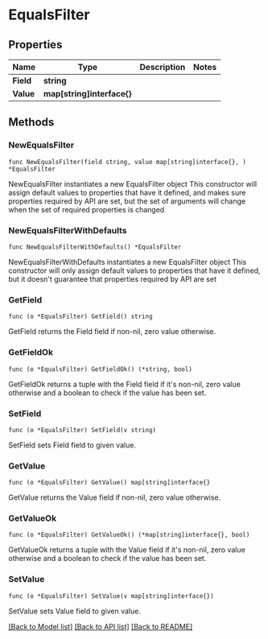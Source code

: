 # EqualsFilter

## Properties

Name | Type | Description | Notes
------------ | ------------- | ------------- | -------------
**Field** | **string** |  | 
**Value** | **map[string]interface{}** |  | 

## Methods

### NewEqualsFilter

`func NewEqualsFilter(field string, value map[string]interface{}, ) *EqualsFilter`

NewEqualsFilter instantiates a new EqualsFilter object
This constructor will assign default values to properties that have it defined,
and makes sure properties required by API are set, but the set of arguments
will change when the set of required properties is changed

### NewEqualsFilterWithDefaults

`func NewEqualsFilterWithDefaults() *EqualsFilter`

NewEqualsFilterWithDefaults instantiates a new EqualsFilter object
This constructor will only assign default values to properties that have it defined,
but it doesn't guarantee that properties required by API are set

### GetField

`func (o *EqualsFilter) GetField() string`

GetField returns the Field field if non-nil, zero value otherwise.

### GetFieldOk

`func (o *EqualsFilter) GetFieldOk() (*string, bool)`

GetFieldOk returns a tuple with the Field field if it's non-nil, zero value otherwise
and a boolean to check if the value has been set.

### SetField

`func (o *EqualsFilter) SetField(v string)`

SetField sets Field field to given value.


### GetValue

`func (o *EqualsFilter) GetValue() map[string]interface{}`

GetValue returns the Value field if non-nil, zero value otherwise.

### GetValueOk

`func (o *EqualsFilter) GetValueOk() (*map[string]interface{}, bool)`

GetValueOk returns a tuple with the Value field if it's non-nil, zero value otherwise
and a boolean to check if the value has been set.

### SetValue

`func (o *EqualsFilter) SetValue(v map[string]interface{})`

SetValue sets Value field to given value.



[[Back to Model list]](../README.md#documentation-for-models) [[Back to API list]](../README.md#documentation-for-api-endpoints) [[Back to README]](../README.md)


